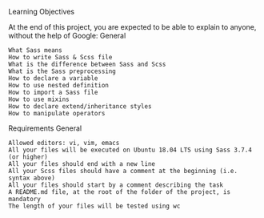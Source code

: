 Learning Objectives

At the end of this project, you are expected to be able to explain to anyone, without the help of Google:
General

    What Sass means
    How to write Sass & Scss file
    What is the difference between Sass and Scss
    What is the Sass preprocessing
    How to declare a variable
    How to use nested definition
    How to import a Sass file
    How to use mixins
    How to declare extend/inheritance styles
    How to manipulate operators

Requirements
General

    Allowed editors: vi, vim, emacs
    All your files will be executed on Ubuntu 18.04 LTS using Sass 3.7.4 (or higher)
    All your files should end with a new line
    All your Scss files should have a comment at the beginning (i.e. syntax above)
    All your files should start by a comment describing the task
    A README.md file, at the root of the folder of the project, is mandatory
    The length of your files will be tested using wc
